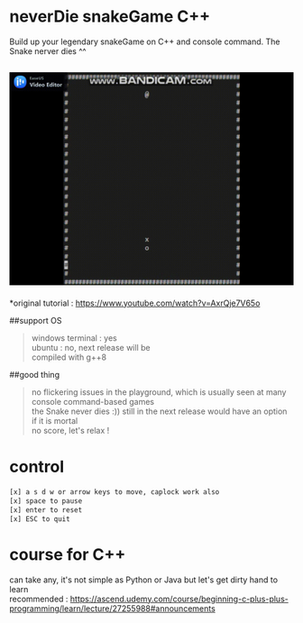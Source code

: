 # neverDie snakeGame C++
Build up your legendary snakeGame on C++ and console command.
The Snake nerver dies ^^

![picture](snakeDemo.gif)  
------
*original tutorial : https://www.youtube.com/watch?v=AxrQje7V65o

##support OS
>windows terminal : yes  
>ubuntu : no, next release will be  
>compiled with g++8

##good thing
>no flickering issues in the playground, which is usually seen at many console command-based games  
>the Snake never dies :)) still in the next release would have an option if it is mortal  
>no score, let's relax !  

# control 
	[x] a s d w or arrow keys to move, caplock work also  
	[x] space to pause  
	[x] enter to reset  
	[x] ESC to quit  

# course for C++
can take any, it's not simple as Python or Java but let's get dirty hand to learn  
recommended : https://ascend.udemy.com/course/beginning-c-plus-plus-programming/learn/lecture/27255988#announcements  

